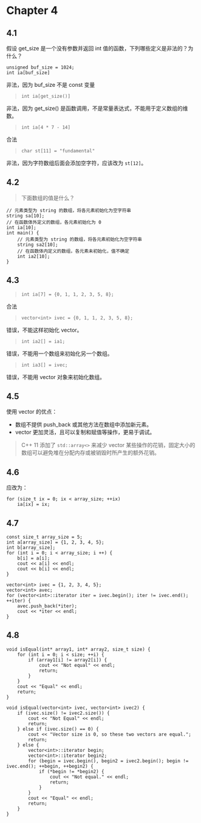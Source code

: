 # Chapter 4

## 4.1

假设 get_size 是一个没有参数并返回 int 值的函数，下列哪些定义是非法的？为什么？

>
````
unsigned buf_size = 1024;
int ia[buf_size]
````

非法，因为 buf_size 不是 const 变量

> `int ia[get_size()]`

非法，因为 get_size() 是函数调用，不是常量表达式，不能用于定义数组的维数。

> `int ia[4 * 7 - 14]`

合法

> `char st[11] = "fundamental"`

非法，因为字符数组后面会添加空字符，应该改为 `st[12]`。

## 4.2

> 下面数组的值是什么？

````
// 元素类型为 string 的数组，将各元素初始化为空字符串
string sa[10];
// 在函数体外定义的数组，各元素初始化为 0
int ia[10];
int main() {
	// 元素类型为 string 的数组，将各元素初始化为空字符串
	string sa2[10];
	// 在函数体内定义的数组，各元素未初始化，值不确定
	int ia2[10];
}
````

## 4.3

> `int ia[7] = {0, 1, 1, 2, 3, 5, 8};`

合法

> `vector<int> ivec = {0, 1, 1, 2, 3, 5, 8};`

错误，不能这样初始化 vector。

> `int ia2[] = ia1;`

错误，不能用一个数组来初始化另一个数组。

> `int ia3[] = ivec;`

错误，不能用 vector 对象来初始化数组。

## 4.5

使用 vector 的优点：

- 数组不提供 push_back 或其他方法在数组中添加新元素。
- vector 更加灵活，且可以复制和赋值等操作，更易于调试。

> C++ 11 添加了 `std::array<>` 来减少 vector 某些操作的花销，固定大小的数组可以避免堆在分配内存或被销毁时所产生的额外花销。

## 4.6

应改为：

````
for (size_t ix = 0; ix < array_size; ++ix)
	ia[ix] = ix;
````

## 4.7

````
const size_t array_size = 5;
int a[array_size] = {1, 2, 3, 4, 5};
int b[array_size];
for (int i = 0; i < array_size; i ++) {
	b[i] = a[i];
	cout << a[i] << endl;
	cout << b[i] << endl;
}
````

````
vector<int> ivec = {1, 2, 3, 4, 5};
vector<int> avec;
for (vector<int>::iterator iter = ivec.begin(); iter != ivec.end(); ++iter) {
	avec.push_back(*iter);
	cout << *iter << endl;
}
````

## 4.8

````
void isEqual(int* array1, int* array2, size_t size) {
	for (int i = 0; i < size; ++i) {
		if (array1[i] != array2[i]) {
			cout << "Not equal" << endl;
			return;
		}
	}
	cout << "Equal" << endl;
	return;
}
````

````
void isEqual(vector<int> ivec, vector<int> ivec2) {
	if (ivec.size() != ivec2.size()) {
		cout << "Not Equal" << endl;
		return;
	} else if (ivec.size() == 0) {
		cout << "Vector size is 0, so these two vectors are equal.";
		return;
	} else {
		vector<int>::iterator begin;
		vector<int>::iterator begin2;
		for (begin = ivec.begin(), begin2 = ivec2.begin(); begin != ivec.end(); ++begin, ++begin2) {
			if (*begin != *begin2) {
				cout << "Not equal." << endl;
				return;
			}
		}
		cout << "Equal" << endl;
		return;
	}
}
````